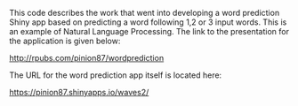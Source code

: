 This code describes the work that went into 
developing a word prediction Shiny app based on
predicting a word following 1,2 or 3 input words.
This is an example of Natural Language Processing.
The link to the presentation for the application is
given below:  

http://rpubs.com/pinion87/wordprediction




The URL for the word prediction app itself is located here:

https://pinion87.shinyapps.io/waves2/